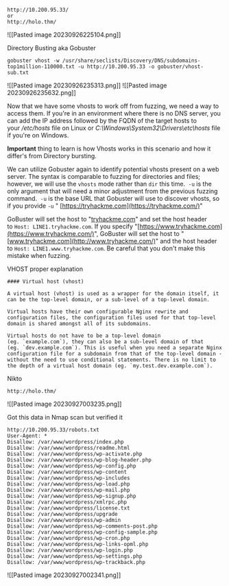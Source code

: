 
```
http://10.200.95.33/
or
http://holo.thm/
```
![[Pasted image 20230926225104.png]]

Directory Busting aka Gobuster
```
gobuster vhost -w /usr/share/seclists/Discovery/DNS/subdomains-top1million-110000.txt -u http://10.200.95.33 -o gobuster/vhost-sub.txt
```
![[Pasted image 20230926235313.png]]
![[Pasted image 20230926235632.png]]

Now that we have some vhosts to work off from fuzzing, we need a way to access them. If you're in an environment where there is no DNS server, you can add the IP address followed by the FQDN of the target hosts to your _/etc/hosts_ file on Linux or _C:\\Windows\\System32\\Drivers\\etc\\hosts_ file if you're on Windows.

**Important** thing to learn is how Vhosts works in this scenario and how it differ's from Directory bursting.

We can utilize Gobuster again to identify potential vhosts present on a web server. 
The syntax is comparable to fuzzing for directories and files; however, we will use the `vhosts` mode rather than `dir` this time. 
`-u` is the only argument that will need a minor adjustment from the previous fuzzing command. 
`-u` is the base URL that Gobuster will use to discover vhosts, so if you provide `-u` "
[https://tryhackme.com](https://tryhackme.com/)" 

GoBuster will set the host to "[tryhackme.com](http://tryhackme.com/)" and set the host header to `Host: LINE1.tryhackme.com`.
If you specify "[https://www.tryhackme.com](https://www.tryhackme.com/)", 
GoBuster will set the host to "[www.tryhackme.com](http://www.tryhackme.com/)" and the host header to `Host: LINE1.www.tryhackme.com`. Be careful that you don't make this mistake when fuzzing.

VHOST proper explanation
```
#### Virtual host (vhost)

A virtual host (vhost) is used as a wrapper for the domain itself, it can be the top-level domain, or a sub-level of a top-level domain.

Virtual hosts have their own configurable Nginx rewrite and configuration files, the configuration files used for that top-level domain is shared amongst all of its subdomains.

Virtual hosts do not have to be a top-level domain (eg. `example.com`), they can also be a sub-level domain of that (eg. `dev.example.com`). This is useful when you need a separate Nginx configuration file for a subdomain from that of the top-level domain - without the need to use conditional statements. There is no limit to the depth of a virtual host domain (eg. `my.test.dev.example.com`).
```

Nikto
```
http://holo.thm/
```
![[Pasted image 20230927003235.png]]



Got this data in Nmap scan but verified it
```
http://10.200.95.33/robots.txt
User-Agent: *
Disallow: /var/www/wordpress/index.php
Disallow: /var/www/wordpress/readme.html
Disallow: /var/www/wordpress/wp-activate.php
Disallow: /var/www/wordpress/wp-blog-header.php
Disallow: /var/www/wordpress/wp-config.php
Disallow: /var/www/wordpress/wp-content
Disallow: /var/www/wordpress/wp-includes
Disallow: /var/www/wordpress/wp-load.php
Disallow: /var/www/wordpress/wp-mail.php
Disallow: /var/www/wordpress/wp-signup.php
Disallow: /var/www/wordpress/xmlrpc.php
Disallow: /var/www/wordpress/license.txt
Disallow: /var/www/wordpress/upgrade
Disallow: /var/www/wordpress/wp-admin
Disallow: /var/www/wordpress/wp-comments-post.php
Disallow: /var/www/wordpress/wp-config-sample.php
Disallow: /var/www/wordpress/wp-cron.php
Disallow: /var/www/wordpress/wp-links-opml.php
Disallow: /var/www/wordpress/wp-login.php
Disallow: /var/www/wordpress/wp-settings.php
Disallow: /var/www/wordpress/wp-trackback.php
```
![[Pasted image 20230927002341.png]]


